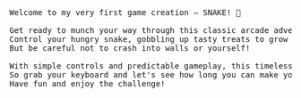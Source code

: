 <html>
  <body>
    <pre>
Welcome to my very first game creation – SNAKE! 🐍<br> 
Get ready to munch your way through this classic arcade adventure. 
Control your hungry snake, gobbling up tasty treats to grow longer and longer. 
But be careful not to crash into walls or yourself! 
<br>With simple controls and predictable gameplay, this timeless game is perfect for players of all ages. 
So grab your keyboard and let's see how long you can make your snake! 
Have fun and enjoy the challenge!
    </pre>
  </body>
</html>
